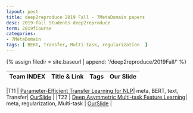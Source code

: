 ```yaml
---
layout: post
title: deep2reproduce 2019 Fall - 7MetaDomain papers 
desc: 2019-fall Students deep2reproduce 
term: 2019fCourse
categories:
- 7MetaDomain
tags: [ BERT, Transfer, Multi-task, regularization  ]
---
```



{% assign filedir =  site.baseurl  | append: '/deep2reproduce/2019Fall/' %}



|Team INDEX     |Title  & Link  |  Tags |  Our Slide | 
|------|----------------------------|----------|----------|
<!--header-->
|T11   | [Parameter-Efficient Transfer Learning for NLP](https://arxiv.org/abs/1902.00751)| meta, BERT, text, Transfer| [OurSlide]({{filedir}}/T11_Schoch_Stephaniesns2gr_Parameter-Efficient_Transfer.pdf) | 
|T22  | [Deep Asymmetric Multi-task Feature Learning](http://proceedings.mlr.press/v80/lee18d/lee18d.pdf)| meta, regularization, Multi-task | [OurSlide]({{filedir}}/T22_Yao_Davidsy8wg_Asymmetric_Multi-task.pdf) | 
